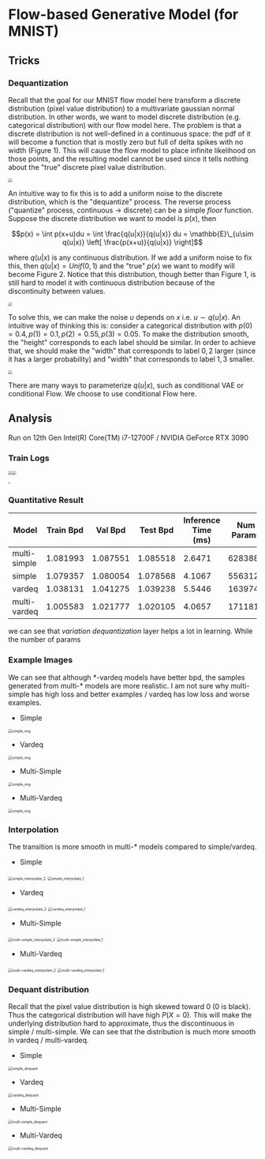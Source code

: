 # Flow-based Generative Model (for MNIST)

## Tricks

### Dequantization

Recall that the goal for our MNIST flow model here transform a discrete distribution (pixel value distribution) to a multivariate gaussian normal distribution. In other words, we want to model discrete distribution (e.g. categorical distribution) with our flow model here. The problem is that a discrete distribution is not well-defined in a continuous space: the pdf of it will become a function that is mostly zero but full of delta spikes with no width (Figure 1). This will cause the flow model to place infinite likelihood on those points, and the resulting model cannot be used since it tells nothing about the "true" discrete pixel value distribution.

<img src="./figures/vardeq-concept/simple.jpeg" style="zoom:50%;" />

An intuitive way to fix this is to add a uniform noise to the discrete distribution, which is the "dequantize" process. The reverse process ("quantize" process, continuous -> discrete) can be a simple $floor$ function. Suppose the discrete distribution we want to model is $p(x)$, then
```math
p(x) = \int p(x+u)du = \int \frac{q(u|x)}{q(u|x)} du = \mathbb{E}\_{u\sim q(u|x)} \left[ \frac{p(x+u)}{q(u|x)} \right]
```
where $q(u|x)$ is any continuous distribution. If we add a uniform noise to fix this, then $q(u|x)=Unif(0, 1)$ and the "true" $p(x)$ we want to modify will become Figure 2. Notice that this distribution, though better than Figure 1, is still hard to model it with continuous distribution because of the discontinuity between values.

<img src="./figures/vardeq-concept/uniform.jpeg" style="zoom:50%;" />

To solve this, we can make the noise $u$ depends on $x$ i.e. $u\sim q(u|x)$. An intuitive way of thinking this is: consider a categorical distribution with $p(0)=0.4, p(1)=0.1, p(2)=0.55, p(3)=0.05$. To make the distribution smooth, the "height" corresponds to each label should be similar. In order to achieve that, we should make the "width" that corresponds to label $0, 2$ larger (since it has a larger probability) and "width" that corresponds to label $1, 3$ smaller.

<img src="./figures/vardeq-concept/vardeq.jpeg" style="zoom:50%;" />

There are many ways to parameterize $q(u|x)$, such as conditional VAE or conditional Flow. We choose to use conditional Flow here.

## Analysis

Run on 12th Gen Intel(R) Core(TM) i7-12700F / NVIDIA GeForce RTX 3090

### Train Logs

<img src="./figures/logs/train_log.png" style="zoom:50%;" /><img src="./figures/logs/val_log.png" style="zoom:50%;" />

<img src="./figures/logs/labels.png" style="zoom:25%;" />

### Quantitative Result

| Model | Train Bpd | Val Bpd | Test Bpd | Inference Time (ms) | Num Params |
| - | - | - | - | - | - |
| multi-simple | 1.081993  | 1.087551 | 1.085518 | 2.6471              | 628388     |
| simple       | 1.079357  | 1.080054 | 1.078568 | 4.1067              | 556312     |
| vardeq | 1.038131 | 1.041275 | 1.039238 | 5.5446 | 1639742 |
| multi-vardeq | 1.005583 | 1.021777 | 1.020105 | 4.0657 | 1711818 |

we can see that *variation dequantization* layer helps a lot in learning. While the number of params 



### Example Images

We can see that although *-vardeq models have better bpd, the samples generated from multi-\* models are more realistic. I am not sure why multi-simple has high loss and better examples / vardeq has low loss and worse examples.

* Simple

<img src="figures/example-img/simple_img.png" alt="simple_img" style="zoom:50%;" />

* Vardeq

<img src="figures/example-img/vardeq_img.png" alt="simple_img" style="zoom:50%;" />

* Multi-Simple

<img src="figures/example-img/multi-simple_img.png" alt="simple_img" style="zoom:50%;" />

* Multi-Vardeq

<img src="figures/example-img/multi-vardeq_img.png" alt="simple_img" style="zoom:50%;" />

### Interpolation

The transition is more smooth in multi-* models compared to simple/vardeq.

* Simple

<img src="figures/interpolation/simple_interpolate_2.png" alt="simple_interpolate_2" style="zoom:50%;" />

<img src="figures/interpolation/simple_interpolate_1.png" alt="simple_interpolate_1" style="zoom:50%;" />

* Vardeq

<img src="figures/interpolation/vardeq_interpolate_2.png" alt="vardeq_interpolate_2" style="zoom:50%;" />

<img src="figures/interpolation/vardeq_interpolate_1.png" alt="vardeq_interpolate_1" style="zoom:50%;" />

* Multi-Simple

<img src="figures/interpolation/multi-simple_interpolate_2.png" alt="multi-simple_interpolate_2" style="zoom:50%;" />

<img src="figures/interpolation/multi-simple_interpolate_1.png" alt="multi-simple_interpolate_1" style="zoom:50%;" />

* Multi-Vardeq

<img src="figures/interpolation/multi-vardeq_interpolate_2.png" alt="multi-vardeq_interpolate_2" style="zoom:50%;" />

<img src="figures/interpolation/multi-vardeq_interpolate_1.png" alt="multi-vardeq_interpolate_1" style="zoom:50%;" />

### Dequant distribution

Recall that the pixel value distribution is high skewed toward 0 (0 is black). Thus the categorical distribution will have high $P(X=0)$. This will make the underlying distribution hard to approximate, thus the discontinuous in simple / multi-simple. We can see that the distribution is much more smooth in vardeq / multi-vardeq.

* Simple

<img src="figures/dequant-dist/simple_dequant.png" alt="simple_dequant" style="zoom:50%;" />

* Vardeq

<img src="figures/dequant-dist/vardeq_dequant.png" alt="vardeq_dequant" style="zoom:50%;" />

* Multi-Simple

<img src="figures/dequant-dist/multi-simple_dequant.png" alt="multi-simple_dequant" style="zoom:50%;" />

* Multi-Vardeq

<img src="figures/dequant-dist/multi-vardeq_dequant.png" alt="multi-vardeq_dequant" style="zoom:50%;" />
